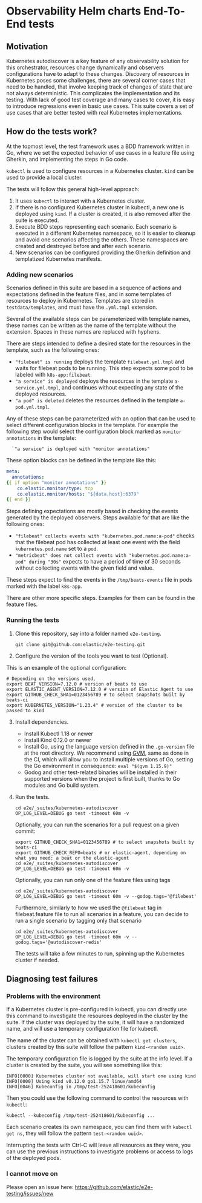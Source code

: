# Observability Helm charts End-To-End tests

## Motivation

Kubernetes autodiscover is a key feature of any observability solution for this
orchestrator, resources change dynamically and observers configurations have to
adapt to these changes.
Discovery of resources in Kubernetes poses some challenges, there are several
corner cases that need to be handled, that involve keeping track of changes of
state that are not always deterministic. This complicates the implementation and
its testing. With lack of good test coverage and many cases to cover, it is easy to
introduce regressions even in basic use cases.
This suite covers a set of use cases that are better tested with real Kubernetes
implementations.

## How do the tests work?

At the topmost level, the test framework uses a BDD framework written in Go, where
we set the expected behavior of use cases in a feature file using Gherkin, and
implementing the steps in Go code.

`kubectl` is used to configure resources in a Kubernetes cluster. `kind` can be
used to provide a local cluster.

The tests will follow this general high-level approach:

1. It uses `kubectl` to interact with a Kubernetes cluster.
1. If there is no configured Kubernetes cluster in kubectl, a new one
   is deployed using `kind`. If a cluster is created, it is also removed after
   the suite is executed.
1. Execute BDD steps representing each scenario. Each scenario is executed in a
   different Kubernetes namespace, so it is easier to cleanup and avoid one
   scenarios affecting the others. These namespaces are created and destroyed
   before and after each scenario.
1. New scenarios can be configured providing the Gherkin definition and
   templatized Kubernetes manifests.

### Adding new scenarios

Scenarios defined in this suite are based in a sequence of actions and
expectations defined in the feature files, and in some templates of resources to
deploy in Kubernetes. Templates are stored in `testdata/templates`, and must
have the `.yml.tmpl` extension.

Several of the available steps can be parameterized with template names, these
names can be written as the name of the template without the extension. Spaces
in these names are replaced with hyphens.

There are steps intended to define a desired state for the resources in the
template, such as the following ones:
* `"filebeat" is running` deploys the template `filebeat.yml.tmpl` and waits for
  filebeat pods to be running. This step expects some pod to be labeled with
  `k8s-app:filebeat`.
* `"a service" is deployed` deploys the resources in the template
  `a-service.yml.tmpl`, and continues without expecting any state of the
  deployed resources.
* `"a pod" is deleted` deletes the resources defined in the template
  `a-pod.yml.tmpl`.

Any of these steps can be parameterized with an option that can be used to
select different configuration blocks in the template. For example the following
step would select the configuration block marked as `monitor annotations` in
the template:
```shell
  `"a service" is deployed with "monitor annotations"
```

These option blocks can be defined in the template like this:
```yaml
meta:
  annotations:
{{ if option "monitor annotations" }}
    co.elastic.monitor/type: tcp
    co.elastic.monitor/hosts: "${data.host}:6379"
{{ end }}
```

Steps defining expectations are mostly based in checking the events generated by
the deployed observers. Steps available for that are like the following ones:
* `"filebeat" collects events with "kubernetes.pod.name:a-pod"` checks that the
  filebeat pod has collected at least one event with the field
  `kubernetes.pod.name` set to a `pod`.
* `"metricbeat" does not collect events with "kubernetes.pod.name:a-pod" during "30s"`
  expects to have a period of time of 30 seconds without collecting events with
  the given field and value.

These steps expect to find the events in the `/tmp/beats-events` file in pods marked
with the label `k8s-app`.

There are other more specific steps. Examples for them can be found in the
feature files.

### Running the tests

1. Clone this repository, say into a folder named `e2e-testing`.

   ``` shell
   git clone git@github.com:elastic/e2e-testing.git
   ```

2. Configure the version of the tools you want to test (Optional).

This is an example of the optional configuration:

   ```shell
   # Depending on the versions used,
   export BEAT_VERSION=7.12.0 # version of beats to use
   export ELASTIC_AGENT_VERSION=7.12.0 # version of Elastic Agent to use
   export GITHUB_CHECK_SHA1=0123456789 # to select snapshots built by beats-ci
   export KUBERNETES_VERSION="1.23.4" # version of the cluster to be passed to kind
   ```

3. Install dependencies.

   - Install Kubectl 1.18 or newer
   - Install Kind 0.12.0 or newer
   - Install Go, using the language version defined in the `.go-version` file at the root directory. We recommend using [GVM](https://github.com/andrewkroh/gvm), same as done in the CI, which will allow you to install multiple versions of Go, setting the Go environment in consequence: `eval "$(gvm 1.15.9)"`
   - Godog and other test-related binaries will be installed in their supported versions when the project is first built, thanks to Go modules and Go build system.

4. Run the tests.
   ```shell
   cd e2e/_suites/kubernetes-autodiscover
   OP_LOG_LEVEL=DEBUG go test -timeout 60m -v
   ```

   Optionally, you can run the scenarios for a pull request on a given commit:
   ```shell
   export GITHUB_CHECK_SHA1=0123456789 # to select snapshots built by beats-ci
   export GITHUB_CHECK_REPO=beats # or elastic-agent, depending on what you need: a beat or the elastic-agent
   cd e2e/_suites/kubernetes-autodiscover
   OP_LOG_LEVEL=DEBUG go test -timeout 60m -v
   ```

   Optionally, you can run only one of the feature files using tags
   ```shell
   cd e2e/_suites/kubernetes-autodiscover
   OP_LOG_LEVEL=DEBUG go test -timeout 60m -v --godog.tags='@filebeat'
   ```

   Furthermore, similarly to how we used the `@filebeat` tag in filebeat.feature file to run all scenarios in a feature, you can decide to run a single scenario by tagging only that scenario

   ```shell
   cd e2e/_suites/kubernetes-autodiscover
   OP_LOG_LEVEL=DEBUG go test -timeout 60m -v --godog.tags='@autodiscover-redis'
   ```

   The tests will take a few minutes to run, spinning up the Kubernetes cluster
   if needed.

## Diagnosing test failures

### Problems with the environment

If a Kubernetes cluster is pre-configured in kubectl, you can directly use this
command to investigate the resources deployed in the cluster by the suite. If
the cluster was deployed by the suite, it will have a randomized name, and will
use a temporary configuration file for kubectl.

The name of the cluster can be obtained with `kubectl get clusters`, clusters
created by this suite will follow the pattern `kind-<random uuid>`.

The temporary configuration file is logged by the suite at the info level. If a
cluster is created by the suite, you will see something like this:
```shell
INFO[0000] Kubernetes cluster not available, will start one using kind
INFO[0000] Using kind v0.12.0 go1.15.7 linux/amd64
INFO[0046] Kubeconfig in /tmp/test-252418601/kubeconfig
```

Then you could use the following command to control the resources with
`kubectl`:
```shell
kubectl --kubeconfig /tmp/test-252418601/kubeconfig ...
```

Each scenario creates its own namespace, you can find them with `kubectl get
ns`, they will follow the pattern `test-<random uuid>`.

Interrupting the tests with Ctrl-C will leave all resources as they were, you
can use the previous instructions to investigate problems or access to logs of
the deployed pods.

### I cannot move on

Please open an issue here: https://github.com/elastic/e2e-testing/issues/new
